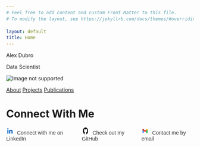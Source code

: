 ```yaml
---
# Feel free to add content and custom Front Matter to this file.
# To modify the layout, see https://jekyllrb.com/docs/themes/#overriding-theme-defaults

layout: default
title: Home
---
```


Alex Dubro

Data Scientist

<img src="intro-img.png" alt="Image not supported">

[About](/Users/alexdubro/Documents/add0794.github.io/about.md)
[Projects](/Users/alexdubro/Documents/add0794.github.io/projects.md)
[Publications](/Users/alexdubro/Documents/add0794.github.io/publications.md)

<!-- <ul>
    <li><a href="https://www.linkedin.com/in/alexdubro/"><i class="fab fa-linkedin"></i>Connect with me on LinkedIn</a></li>
    <li><a href="https://github.com/add0794"><i class="fab fa-github"></i>Check out my GitHub.</a></li>
    <li><a href="mailto:add0794@gmail.com?subject=Excited to Connect with You!"><i class="far fa-envelope"></i>Contact me by email.</a></li>
</ul> -->

# Connect With Me

<!-- - ![LinkedIn Icon](linkedin-icon.png)(https://www.linkedin.com/in/alexdubro/)
- ![GitHub Icon](github-icon.png)(https://github.com/add0794)
- ![Email Icon](email-icon.png)(mailto:add0794@gmail.com?subject=Excited%20to%20Connect%20with%20You!) -->


<ul class="social-links">
    <li>
        <a href="https://www.linkedin.com/in/alexdubro/">
            <img src="linkedin-icon.png" alt="LinkedIn Icon" /> Connect with me on LinkedIn
        </a>
    </li>
    <li>
        <a href="https://github.com/add0794">
            <img src="github-icon.png" alt="GitHub Icon" /> Check out my GitHub
        </a>
    </li>
    <li>
        <a href="mailto:add0794@gmail.com?subject=Excited to Connect with You!">
            <img src="email-icon.png" alt="Email Icon" /> Contact me by email
        </a>
    </li>
</ul>

<style>
    /* General styling for the list */
    .social-links {
        display: flex; /* Arrange items horizontally */
        gap: 15px; /* Add spacing between items */
        list-style: none; /* Remove bullets */
        padding: 0; /* Remove padding */
        margin: 0; /* Remove margin */
    }

    .social-links li {
        display: flex; /* Align icon and text */
        align-items: center; /* Vertically center items */
    }

    .social-links a {
        text-decoration: none; /* Remove underline from links */
        color: #333; /* Default text color */
        font-family: Arial, sans-serif;
        font-size: 14px;
    }

    .social-links a:hover {
        color: #0073b1; /* Change color on hover */
    }

    .social-links img {
        width: 20px; /* Set icon width */
        height: 20px; /* Set icon height */
        margin-right: 5px; /* Add spacing between icon and text */
    }
</style>
